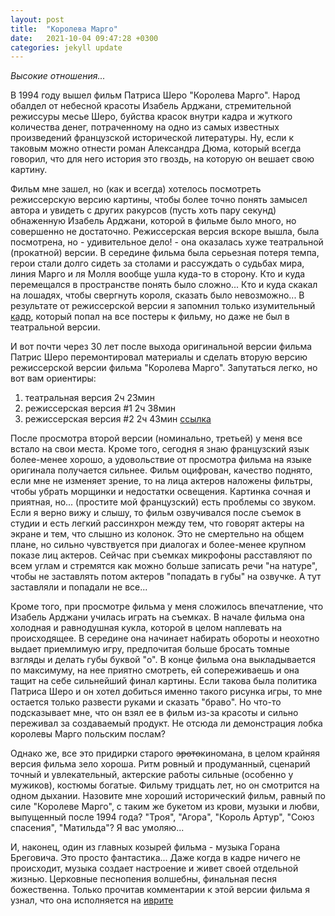 ```yaml
---
layout: post
title:  "Королева Марго"
date:   2021-10-04 09:47:28 +0300
categories: jekyll update
---
```

*Высокие отношения...*

В 1994 году вышел фильм Патриса Шеро "Королева Марго". Народ обалдел от небесной красоты Изабель Арджани, стремительной режиссуры месье Шеро, буйства красок внутри кадра и жуткого количества денег, потраченному на одно из самых известных произведений французской исторической литературы. Ну, если к таковым можно отнести роман Александра Дюма, который всегда говорил, что для него история это гвоздь, на которую он вешает свою картину.

Фильм мне зашел, но (как и всегда) хотелось посмотреть режиссерскую версию картины, чтобы более точно понять замысел автора и увидеть с других ракурсов (пусть хоть пару секунд) обнаженную Изабель Арджани, которой в фильме было много, но совершенно не достаточно. Режиссерская версия вскоре вышла, была посмотрена, но - удивительное дело! - она оказалась хуже театральной (прокатной) версии. В середине фильма была серьезная потеря темпа, герои стали долго сидеть за столами и рассуждать о судьбах мира, линия Марго и ля Молля вообще ушла куда-то в сторону. Кто и куда перемещался в пространстве понять было сложно... Кто и куда скакал на лошадях, чтобы свергнуть короля, сказать было невозможно... В результате от режиссерской версии я запомнил только изумительный [кадр](https://ic.pics.livejournal.com/misscaprizzz/85343571/683551/683551_original.jpg), который попал на все постеры к фильму, но даже не был в театральной версии.

И вот почти через 30 лет после выхода оригинальной версии фильма Патрис Шеро перемонтировал материалы и сделать вторую версию режиссерской версии фильма "Королева Марго". Запутаться легко, но вот вам ориентиры: 

1. театральная версия 2ч 23мин
2. режиссерская версия #1 2ч 38мин
3. режиссерская версия #2 2ч 43мин [ссылка](http://kinozal.tv/details.php?id=873436)

После просмотра второй версии (номинально, третьей) у меня все встало на свои места. Кроме того, сегодня я знаю французский язык более-менее хорошо, а удовольствие от просмотра фильма на языке оригинала получается сильнее. Фильм оцифрован, качество поднято, если мне не изменяет зрение, то на лица актеров наложены фильтры, чтобы убрать морщинки и недостатки освещения. Картинка сочная и приятная, но... (простите мой французский) есть проблемы со звуком. Если я верно вижу и слышу, то фильм озвучивался после съемок в студии и есть легкий рассинхрон между тем, что говорят актеры на экране и тем, что слышно из колонок. Это не смертельно на общем плане, но сильно чувствуется при диалогах и более-менее крупном показе лиц актеров. Сейчас при съемках микрофоны расставляют по всем углам и стремятся как можно больше записать речи "на натуре", чтобы не заставлять потом актеров "попадать в губы" на озвучке. А тут заставляли и попадали не все...

Кроме того, при просмотре фильма у меня сложилось впечатление, что Изабель Арджани училась играть на съемках. В начале фильма она холодная и равнодушная кукла, которой в целом наплевать на происходящее. В середине она начинает набирать обороты и неохотно выдает приемлимую игру, предпочитая больше бросать томные взгляды и делать губы буквой "о". В конце фильма она выкладывается по максимуму, на нее приятно смотреть, ей сопереживаешь и она тащит на себе сильнейший финал картины. Если такова была политика Патриса Шеро и он хотел добиться именно такого рисунка игры, то мне остается только развести руками и сказать "браво". Но что-то подсказывает мне, что он взял ее в фильм из-за красоты и сильно переживал за создаваемый продукт. Не отсюда ли демонстрация лобка королевы Марго польским послам?

Однако же, все это придирки старого ~~эрото~~киномана, в целом крайняя версия фильма зело хороша. Ритм ровный и продуманный, сценарий точный и увлекательный, актерские работы сильные (особенно у мужиков), костюмы богатые. Фильму тридцать лет, но он смотрится на одном дыхании. Назовите мне хороший исторический фильм, равный по силе "Королеве Марго", с таким же букетом из крови, музыки и любви, выпущенный после 1994 года? "Троя", "Агора", "Король Артур", "Союз спасения", "Матильда"? Я вас умоляю...

И, наконец, один из главных козырей фильма - музыка Горана Бреговича. Это просто фантастика... Даже когда в кадре ничего не происходит, музыка создает настроение и живет своей отдельной жизнью. Церковные песнопения волшебны, финальная песня божественна. Только прочитав комментарии к этой версии фильма я узнал, что она исполняется на [иврите](https://songpros.ru/4/Goran-Bregovich-vokal-Ofra-Haza/tekst-pesni-Elo-Hi)